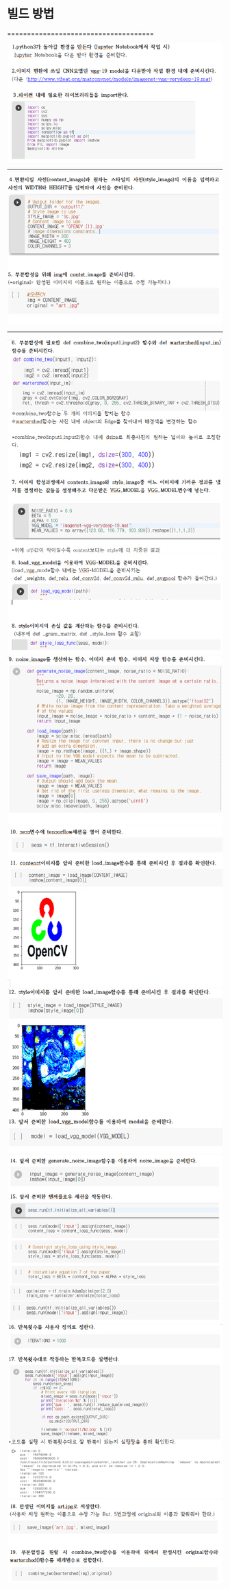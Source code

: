 # 빌드 방법
=====================================


<img src="https://github.com/gksthd1992/gajah/blob/master/img/1.png" >    

-------------------------------------------------------------------------
<img src="https://github.com/gksthd1992/gajah/blob/master/img/2.png" >    

-------------------------------------------------------------------------
<img src="https://github.com/gksthd1992/gajah/blob/master/img/3.png" >    


<img src="https://github.com/gksthd1992/gajah/blob/master/img/4.png" >    


<img src="https://github.com/gksthd1992/gajah/blob/master/img/5.png">    


<img src="https://github.com/gksthd1992/gajah/blob/master/img/6.png" >    


<img src="https://github.com/gksthd1992/gajah/blob/master/img/7.png" >    


<img src="https://github.com/gksthd1992/gajah/blob/master/img/8.png" >    


<img src="https://github.com/gksthd1992/gajah/blob/master/img/9.png">    


<img src="https://github.com/gksthd1992/gajah/blob/master/img/10.png" >    

